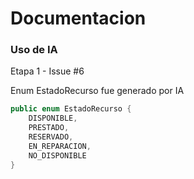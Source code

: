 # Documentacion

### Uso de IA

Etapa 1 - Issue #6

Enum EstadoRecurso fue generado por IA

```java
public enum EstadoRecurso {
    DISPONIBLE,
    PRESTADO,
    RESERVADO,
    EN_REPARACION,
    NO_DISPONIBLE
}
```
